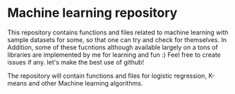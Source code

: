 # Machine learning repository

This repository contains functions and files related to machine learning with sample datasets for some, so that one can try and check for themselves.
In Addition, some of these fucntions although available largely on a tons of libraries are implemented by me for learning and fun :)
Feel free to create issues if any. let's make the best use of github!


The repository will contain functions and files for logistic regression, K-means and other Machine learning algorithms.

